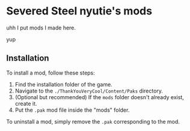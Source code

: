 # Severed Steel nyutie's mods

uhh I put mods I made here.

yup

## Installation

To install a mod, follow these steps:

1. Find the installation folder of the game.
2. Navigate to the `./ThankYouVeryCool/Content/Paks` directory.
3. (Optional but recommended) If the `mods` folder doesn't already exist, create it.
4. Put the `.pak` mod file inside the "mods" folder.

To uninstall a mod, simply remove the `.pak` corresponding to the mod.
